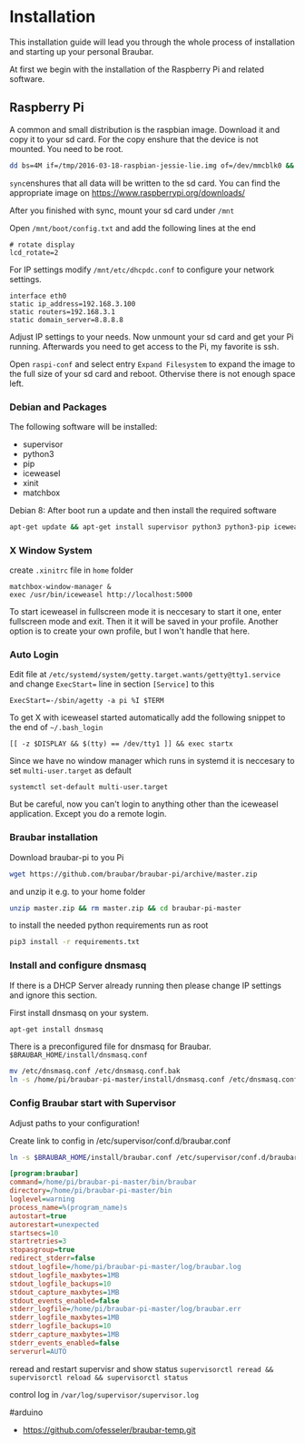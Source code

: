 # Installation

This installation guide will lead you through the whole process of installation and starting up your personal Braubar.

At first we begin with the installation of the Raspberry Pi and related software.

## Raspberry Pi 

A common and small distribution is the raspbian image. Download it and copy it to your sd card. For the copy enshure that the device is not mounted. You need to be root.

```bash
dd bs=4M if=/tmp/2016-03-18-raspbian-jessie-lie.img of=/dev/mmcblk0 && sync
```

`sync`enshures that all data will be written to the sd card. 
You can find the appropriate image on <https://www.raspberrypi.org/downloads/>

After you finished with sync, mount your sd card under `/mnt` 

Open `/mnt/boot/config.txt` and add the following lines at the end

```
# rotate display
lcd_rotate=2
```

For IP settings modify `/mnt/etc/dhcpdc.conf` to configure your network settings.

```
interface eth0
static ip_address=192.168.3.100
static routers=192.168.3.1
static domain_server=8.8.8.8
```

Adjust IP settings to your needs. Now unmount your sd card and get your Pi running. Afterwards you need to get access to the Pi, my favorite is ssh.

Open `raspi-conf` and select entry `Expand Filesystem` to expand the image to the full size of your sd card and reboot. Othervise there is not enough space left. 

### Debian and Packages
The following software will be installed:

- supervisor
- python3
- pip
- iceweasel
- xinit
- matchbox

Debian 8:
After boot run a update and then install the required software

```bash
apt-get update && apt-get install supervisor python3 python3-pip iceweasel xinit matchbox
```

### X Window System 

create `.xinitrc` file in `home` folder

```
matchbox-window-manager &
exec /usr/bin/iceweasel http://localhost:5000
```

To start iceweasel in fullscreen mode it is neccesary to start it one, enter fullscreen mode and exit. Then it it will be saved in your profile. Another option is to create your own profile, but I won't handle that here.

### Auto Login

Edit file at `/etc/systemd/system/getty.target.wants/getty@tty1.service` and change `ExecStart=` line in section `[Service]` to this

```
ExecStart=-/sbin/agetty -a pi %I $TERM
```

To get X with iceweasel started automatically add the following snippet to the end of `~/.bash_login`

```
[[ -z $DISPLAY && $(tty) == /dev/tty1 ]] && exec startx
```

Since we have no window manager which runs in systemd it is neccesary to set `multi-user.target` as default

```
systemctl set-default multi-user.target
```

But be careful, now you can't login to anything other than the iceweasel application. Except you do a remote login. 

### Braubar installation

Download braubar-pi to you Pi 

```bash
wget https://github.com/braubar/braubar-pi/archive/master.zip
```

and unzip it e.g. to your home folder 

```bash
unzip master.zip && rm master.zip && cd braubar-pi-master
```

to install the needed python requirements run as root

```bash
pip3 install -r requirements.txt
```

### Install and configure dnsmasq

If there is a DHCP Server already running then please change IP settings and ignore this section.

First install dnsmasq on your system. 

```bash
apt-get install dnsmasq
```

There is a preconfigured file for dnsmasq for Braubar. `$BRAUBAR_HOME/install/dnsmasq.conf`

```bash 
mv /etc/dnsmasq.conf /etc/dnsmasq.conf.bak
ln -s /home/pi/braubar-pi-master/install/dnsmasq.conf /etc/dnsmasq.conf
```




### Config Braubar start with Supervisor

Adjust paths to your configuration!

Create link to config in /etc/supervisor/conf.d/braubar.conf

```bash
ln -s $BRAUBAR_HOME/install/braubar.conf /etc/supervisor/conf.d/braubar.conf
```

```ini
[program:braubar]
command=/home/pi/braubar-pi-master/bin/braubar
directory=/home/pi/braubar-pi-master/bin
loglevel=warning
process_name=%(program_name)s
autostart=true
autorestart=unexpected
startsecs=10
startretries=3
stopasgroup=true
redirect_stderr=false
stdout_logfile=/home/pi/braubar-pi-master/log/braubar.log
stdout_logfile_maxbytes=1MB
stdout_logfile_backups=10
stdout_capture_maxbytes=1MB
stdout_events_enabled=false
stderr_logfile=/home/pi/braubar-pi-master/log/braubar.err
stderr_logfile_maxbytes=1MB
stderr_logfile_backups=10
stderr_capture_maxbytes=1MB
stderr_events_enabled=false
serverurl=AUTO
```

reread and restart supervisr and show status
`supervisorctl reread && supervisorctl reload && supervisorctl status`

control log in `/var/log/supervisor/supervisor.log`

#arduino
 - https://github.com/ofesseler/braubar-temp.git
